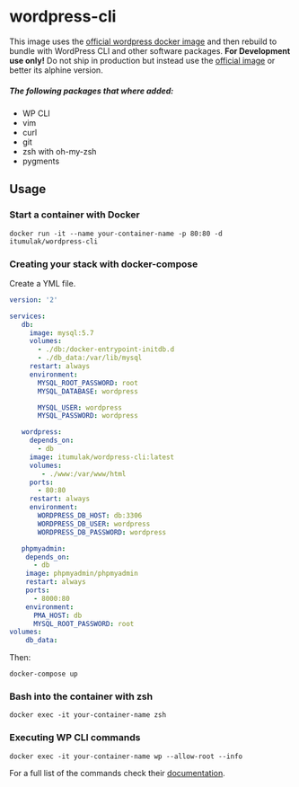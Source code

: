 #  wordpress-cli
This image uses the [official wordpress docker image](https://github.com/docker-library/wordpress/tree/047c3b4b0f54f80753e65c20dcc0064b0d39a76b/php7.1/apache) and then rebuild to bundle with WordPress CLI and other software packages. **For Development use only!** Do not ship in production but instead use the [official image](https://hub.docker.com/_/wordpress) or better its alphine version.  

##### The following packages that where added:
- WP CLI
- vim
- curl
- git
- zsh with oh-my-zsh
- pygments

## Usage
### Start a container with Docker
```
docker run -it --name your-container-name -p 80:80 -d itumulak/wordpress-cli
```

### Creating your stack with docker-compose
Create a YML file.
```yaml
version: '2'

services:
   db:
     image: mysql:5.7
     volumes:
       - ./db:/docker-entrypoint-initdb.d
       - ./db_data:/var/lib/mysql
     restart: always
     environment:
       MYSQL_ROOT_PASSWORD: root
       MYSQL_DATABASE: wordpress

       MYSQL_USER: wordpress
       MYSQL_PASSWORD: wordpress

   wordpress:
     depends_on:
       - db
     image: itumulak/wordpress-cli:latest
     volumes:
        - ./www:/var/www/html
     ports:
       - 80:80
     restart: always
     environment:
       WORDPRESS_DB_HOST: db:3306
       WORDPRESS_DB_USER: wordpress
       WORDPRESS_DB_PASSWORD: wordpress

   phpmyadmin:
    depends_on:
      - db
    image: phpmyadmin/phpmyadmin
    restart: always
    ports:
      - 8000:80
    environment:
      PMA_HOST: db
      MYSQL_ROOT_PASSWORD: root
volumes:
    db_data:
```
Then:
```
docker-compose up
```

### Bash into the container with zsh
```
docker exec -it your-container-name zsh
```

### Executing WP CLI commands
```
docker exec -it your-container-name wp --allow-root --info
```
For a full list of the commands check their [documentation](https://wp-cli.org/cli/commands/).
